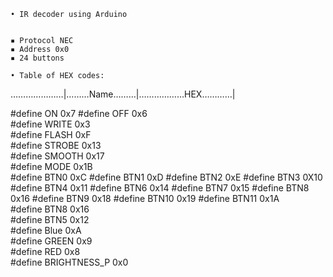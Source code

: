     • IR decoder using Arduino 
                 

    ▪ Protocol NEC
    ▪ Address 0x0
    ▪ 24 buttons

    • Table of HEX codes:

…………………|………Name………|………………HEX…………|

#define ON 					  0x7
#define OFF      			0x6      
#define WRITE    			0x3	      
#define FLASH  				0xF 	
#define STROBE				0x13	
#define SMOOTH				0x17	
#define MODE	 				0x1B	
#define BTN0					0xC
#define BTN1					0xD
#define BTN2					0xE
#define BTN3					0X10
#define BTN4					0x11
#define BTN6					0x14
#define BTN7					0x15
#define BTN8					0x16
#define BTN9					0x18
#define BTN10					0x19
#define BTN11					0x1A			
#define BTN8			    0x16 		
#define BTN5     			0x12	  		 
#define Blue	 				0xA			
#define GREEN			   	0x9				
#define RED 					0x8    		
#define BRIGHTNESS_P	0x0			


